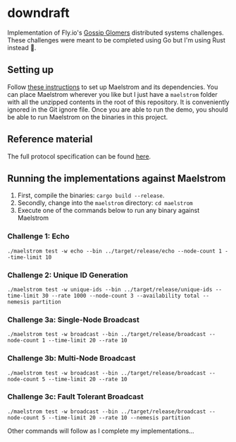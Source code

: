 # downdraft

Implementation of Fly.io's [Gossip Glomers](https://fly.io/dist-sys/) distributed systems challenges. These challenges were meant to be completed using Go but I'm using Rust instead 🦀.

## Setting up

Follow [these instructions](https://github.com/jepsen-io/maelstrom/blob/main/doc/01-getting-ready/index.md) to set up Maelstrom and its dependencies. You can place Maelstrom wherever you like but I just have a `maelstrom` folder with all the unzipped contents in the root of this repository. It is conveniently ignored in the Git ignore file. Once you are able to run the demo, you should be able to run Maelstrom on the binaries in this project.

## Reference material

The full protocol specification can be found [here](https://github.com/jepsen-io/maelstrom/blob/main/doc/protocol.md).

## Running the implementations against Maelstrom

1. First, compile the binaries: `cargo build --release`.
2. Secondly, change into the `maelstrom` directory: `cd maelstrom`
3. Execute one of the commands below to run any binary against Maelstrom

### Challenge 1: Echo

```
./maelstrom test -w echo --bin ../target/release/echo --node-count 1 --time-limit 10
```

### Challenge 2: Unique ID Generation

```
./maelstrom test -w unique-ids --bin ../target/release/unique-ids --time-limit 30 --rate 1000 --node-count 3 --availability total --nemesis partition
```

### Challenge 3a: Single-Node Broadcast

```
./maelstrom test -w broadcast --bin ../target/release/broadcast --node-count 1 --time-limit 20 --rate 10
```

### Challenge 3b: Multi-Node Broadcast

```
./maelstrom test -w broadcast --bin ../target/release/broadcast --node-count 5 --time-limit 20 --rate 10
```

### Challenge 3c: Fault Tolerant Broadcast

```
./maelstrom test -w broadcast --bin ../target/release/broadcast --node-count 5 --time-limit 20 --rate 10 --nemesis partition
```

Other commands will follow as I complete my implementations...

